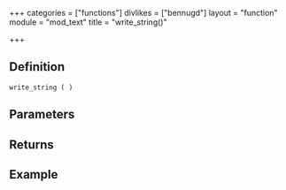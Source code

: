 +++
categories = ["functions"]
divlikes = ["bennugd"]
layout = "function"
module = "mod_text"
title = "write_string()"

+++

## Definition

    write_string ( )

## Parameters

## Returns

## Example
